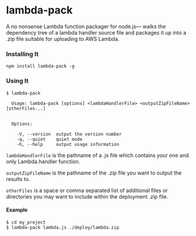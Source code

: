 # lambda-pack

A no nonsense Lambda function packager for node.js— walks the dependency tree of a lambda handler source file and packages it up into a .zip file suitable for uploading to AWS Lambda.

### Installing It

`npm install lambda-pack -g`

### Using It
```
$ lambda-pack

  Usage: lambda-pack [options] <lambdaHandlerFile> <outputZipFileName> [otherFiles...]


  Options:

    -V, --version  output the version number
    -q, --quiet    quiet mode
    -h, --help     output usage information

```

`lambdaHandlerFile` is the pathname of a .js file which contains your one and only Lambda.handler function.

`outputZipFileName` is the pathname of the .zip file you want to output the results to.

`otherFiles` is a space or comma separated list of additional files or directories you may want to include within the deployment .zip file.

#### Example

```
$ cd my_project
$ lambda-pack lambda.js ./deploy/lambda.zip
```
